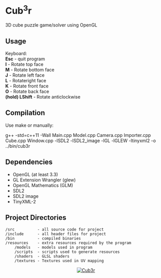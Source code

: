 # Cub<sup>3</sup>r #


3D cube puzzle game/solver using OpenGL  
  
  
## Usage ##

Keyboard:  
**Esc** - quit program  
**I** - Rotate top face  
**M** - Rotate bottom face  
**J** - Rotate left face  
**L** - Rotateright face  
**K** - Rotate front face  
**O** - Rotate back face  
**(hold) LShift** - Rotate anticlockwise  


## Compilation ##

Use make or manually: 

g++ -std=c++11 -Wall Main.cpp Model.cpp Camera.cpp Importer.cpp Cube.cpp Window.cpp -lSDL2 -lSDL2_image -lGL -lGLEW -ltinyxml2 -o ../bin/cub3r


## Dependencies ##

* OpenGL (at least 3.3)
* GL Extension Wrangler (glew)
* OpenGL Mathematics (GLM)
* SDL2
* SDL2 image
* TinyXML-2


## Project Directories ##

    /src          - all source code for project
    /include      - all header files for project
    /bin          - compiled binaries
    /resources    - extra resources required by the program
        /models   - models used in program
        /scripts  - scripts used to generate resources
        /shaders  - GLSL shaders
        /textures - Textures used in UV mapping


<div align="center"><a href="https://github.com/mdq3/cub3r"><img src="https://i.imgur.com/psNMmPN.png?1" alt="Cub3r" /></a></div>
